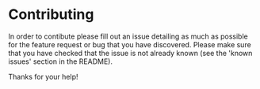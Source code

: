 # Contributing

In order to contibute please fill out an issue detailing as much as possible for the feature request or bug that you 
have discovered. Please make sure that you have checked that the issue is not already known (see the 'known issues' section 
in the README). 

Thanks for your help! 
